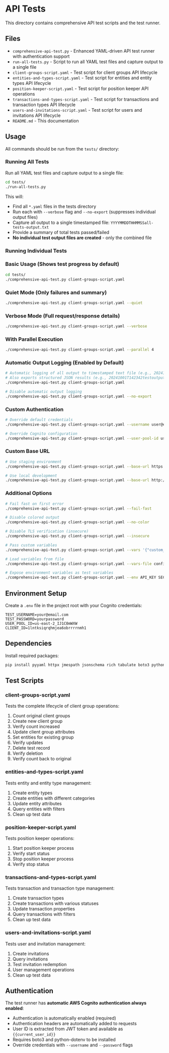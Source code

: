 # API Tests

This directory contains comprehensive API test scripts and the test runner.

## Files

- `comprehensive-api-test.py` - Enhanced YAML-driven API test runner with authentication support
- `run-all-tests.py` - Script to run all YAML test files and capture output to a single file
- `client-groups-script.yaml` - Test script for client groups API lifecycle
- `entities-and-types-script.yaml` - Test script for entities and entity types API lifecycle
- `position-keeper-script.yaml` - Test script for position keeper API operations
- `transactions-and-types-script.yaml` - Test script for transactions and transaction types API lifecycle
- `users-and-invitations-script.yaml` - Test script for users and invitations API lifecycle
- `README.md` - This documentation

## Usage

All commands should be run from the `tests/` directory:

### Running All Tests

Run all YAML test files and capture output to a single file:

```bash
cd tests/
./run-all-tests.py
```

This will:

- Find all `*.yaml` files in the tests directory
- Run each with `--verbose` flag and `--no-export` (suppresses individual output files)
- Capture all output to a single timestamped file: `YYYYMMDDTHHMMSSall-tests-output.txt`
- Provide a summary of total tests passed/failed
- **No individual test output files are created** - only the combined file

### Running Individual Tests

### Basic Usage (Shows test progress by default)

```bash
cd tests/
./comprehensive-api-test.py client-groups-script.yaml
```

### Quiet Mode (Only failures and summary)

```bash
./comprehensive-api-test.py client-groups-script.yaml --quiet
```

### Verbose Mode (Full request/response details)

```bash
./comprehensive-api-test.py client-groups-script.yaml --verbose
```

### With Parallel Execution

```bash
./comprehensive-api-test.py client-groups-script.yaml --parallel 4
```

### Automatic Output Logging (Enabled by Default)

```bash
# Automatic logging of all output to timestamped text file (e.g., 20241001T142342testoutput.txt)
# Also exports structured JSON results (e.g., 20241001T142342testoutput.json)
./comprehensive-api-test.py client-groups-script.yaml

# Disable automatic output logging
./comprehensive-api-test.py client-groups-script.yaml --no-export
```

### Custom Authentication

```bash
# Override default credentials
./comprehensive-api-test.py client-groups-script.yaml --username user@example.com --password mypassword

# Override Cognito configuration
./comprehensive-api-test.py client-groups-script.yaml --user-pool-id us-east-2_ABC123 --client-id 1lntksiqrqhmjea6obrrrrnmh1 --region us-west-2
```

### Custom Base URL

```bash
# Use staging environment
./comprehensive-api-test.py client-groups-script.yaml --base-url https://api.staging.fullbor.ai/v2

# Use local development
./comprehensive-api-test.py client-groups-script.yaml --base-url http://localhost:3000/v2
```

### Additional Options

```bash
# Fail fast on first error
./comprehensive-api-test.py client-groups-script.yaml --fail-fast

# Disable colored output
./comprehensive-api-test.py client-groups-script.yaml --no-color

# Disable TLS verification (insecure)
./comprehensive-api-test.py client-groups-script.yaml --insecure

# Pass custom variables
./comprehensive-api-test.py client-groups-script.yaml --vars '{"custom_var": "value"}'

# Load variables from file
./comprehensive-api-test.py client-groups-script.yaml --vars-file config.json

# Expose environment variables as test variables
./comprehensive-api-test.py client-groups-script.yaml --env API_KEY SECRET_TOKEN
```

## Environment Setup

Create a `.env` file in the project root with your Cognito credentials:

```env
TEST_USERNAME=your@email.com
TEST_PASSWORD=yourpassword
USER_POOL_ID=us-east-2_IJ1C0mWXW
CLIENT_ID=1lntksiqrqhmjea6obrrrrnmh1
```

## Dependencies

Install required packages:

```bash
pip install pyyaml httpx jmespath jsonschema rich tabulate boto3 python-dotenv
```

## Test Scripts

### client-groups-script.yaml

Tests the complete lifecycle of client group operations:

1. Count original client groups
2. Create new client group
3. Verify count increased
4. Update client group attributes
5. Set entities for existing group
6. Verify updates
7. Delete test record
8. Verify deletion
9. Verify count back to original

### entities-and-types-script.yaml

Tests entity and entity type management:

1. Create entity types
2. Create entities with different categories
3. Update entity attributes
4. Query entities with filters
5. Clean up test data

### position-keeper-script.yaml

Tests position keeper operations:

1. Start position keeper process
2. Verify start status
3. Stop position keeper process
4. Verify stop status

### transactions-and-types-script.yaml

Tests transaction and transaction type management:

1. Create transaction types
2. Create transactions with various statuses
3. Update transaction properties
4. Query transactions with filters
5. Clean up test data

### users-and-invitations-script.yaml

Tests user and invitation management:

1. Create invitations
2. Query invitations
3. Test invitation redemption
4. User management operations
5. Clean up test data

## Authentication

The test runner has **automatic AWS Cognito authentication always enabled**:

- Authentication is automatically enabled (required)
- Authentication headers are automatically added to requests
- User ID is extracted from JWT token and available as `{{current_user_id}}`
- Requires boto3 and python-dotenv to be installed
- Override credentials with `--username` and `--password` flags
